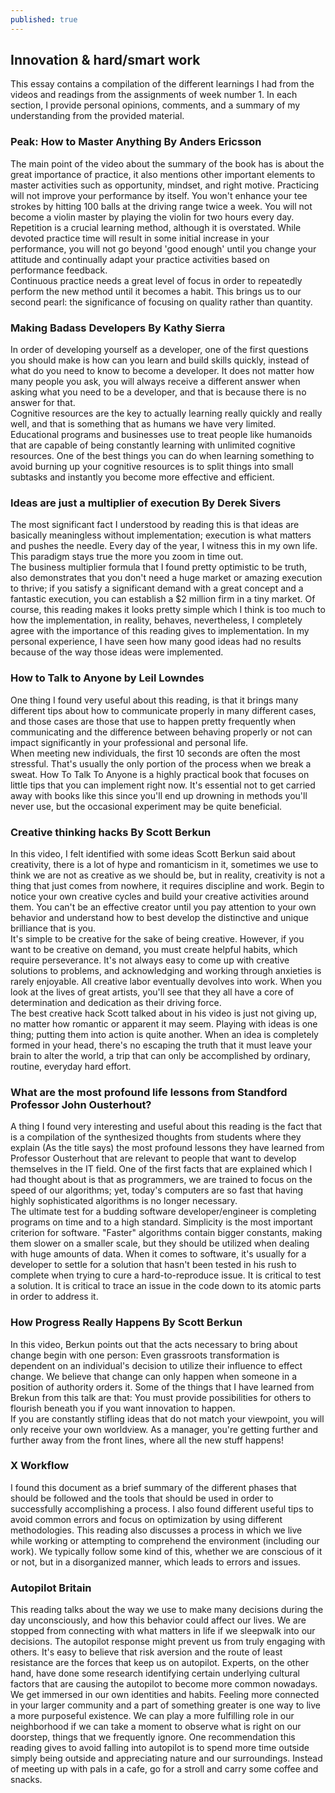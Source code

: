 ```yaml
---
published: true
---
```

## Innovation & hard/smart work

This essay contains a compilation of the different learnings I had from the videos and readings from the assignments of week number 1. In each section, I provide personal opinions, comments, and a summary of my understanding from the provided material.

### Peak: How to Master Anything By Anders Ericsson
The main point of the video about the summary of the book has is about the great importance of practice, it also mentions other important elements to master activities such as opportunity, mindset, and right motive.
Practicing will not improve your performance by itself. You won't enhance your tee strokes by hitting 100 balls at the driving range twice a week. You will not become a violin master by playing the violin for two hours every day. Repetition is a crucial learning method, although it is overstated. While devoted practice time will result in some initial increase in your performance, you will not go beyond 'good enough' until you change your attitude and continually adapt your practice activities based on performance feedback.  
Continuous practice needs a great level of focus in order to repeatedly perform the new method until it becomes a habit. This brings us to our second pearl: the significance of focusing on quality rather than quantity.

### Making Badass Developers By Kathy Sierra
In order of developing yourself as a developer, one of the first questions you should make is how can you learn and build skills quickly, instead of what do you need to know to become a developer.
It does not matter how many people you ask, you will always receive a different answer when asking what you need to be a developer, and that is because there is no answer for that.  
Cognitive resources are the key to actually learning really quickly and really well, and that is something that as humans we have very limited. Educational programs and businesses use to treat people like humanoids that are capable of being constantly learning with unlimited cognitive resources.
One of the best things you can do when learning something to avoid burning up your cognitive resources is to split things into small subtasks and instantly you become more effective and efficient.

### Ideas are just a multiplier of execution By Derek Sivers
The most significant fact I understood by reading this is that ideas are basically meaningless without implementation; execution is what matters and pushes the needle. Every day of the year, I witness this in my own life. This paradigm stays true the more you zoom in time out.  
The business multiplier formula that I found pretty optimistic to be truth, also demonstrates that you don't need a huge market or amazing execution to thrive; if you satisfy a significant demand with a great concept and a fantastic execution, you can establish a $2 million firm in a tiny market. Of course, this reading makes it looks pretty simple which I think is too much to how the implementation, in reality, behaves, nevertheless, I completely agree with the importance of this reading gives to implementation. In my personal experience, I have seen how many good ideas had no results because of the way those ideas were implemented.

### How to Talk to Anyone by Leil Lowndes
One thing I found very useful about this reading, is that it brings many different tips about how to communicate properly in many different cases,  and those cases are those that use to happen pretty frequently when communicating and the difference between behaving properly or not can impact significantly in your professional and personal life.    
When meeting new individuals, the first 10 seconds are often the most stressful. That's usually the only portion of the process when we break a sweat. How To Talk To Anyone is a highly practical book that focuses on little tips that you can implement right now. It's essential not to get carried away with books like this since you'll end up drowning in methods you'll never use, but the occasional experiment may be quite beneficial.

### Creative thinking hacks By Scott Berkun
In this video, I felt identified with some ideas Scott Berkun said about creativity, there is a lot of hype and romanticism in it, sometimes we use to think we are not as creative as we should be, but in reality, creativity is not a thing that just comes from nowhere, it requires discipline and work.
Begin to notice your own creative cycles and build your creative activities around them. You can't be an effective creator until you pay attention to your own behavior and understand how to best develop the distinctive and unique brilliance that is you.  
It's simple to be creative for the sake of being creative. However, if you want to be creative on demand, you must create helpful habits, which require perseverance. It's not always easy to come up with creative solutions to problems, and acknowledging and working through anxieties is rarely enjoyable. All creative labor eventually devolves into work. When you look at the lives of great artists, you'll see that they all have a core of determination and dedication as their driving force.   
The best creative hack Scott talked about in his video is just not giving up, no matter how romantic or apparent it may seem. Playing with ideas is one thing; putting them into action is quite another. When an idea is completely formed in your head, there's no escaping the truth that it must leave your brain to alter the world, a trip that can only be accomplished by ordinary, routine, everyday hard effort.

### What are the most profound life lessons from Standford Professor John Ousterhout? 
A thing I found very interesting and useful about this reading is the fact that is a compilation of the synthesized thoughts from students where they explain (As the title says) the most profound lessons they have learned from Professor Ousterhout that are relevant to people that want to develop themselves in the IT field.
One of the first facts that are explained which I had thought about is that as programmers, we are trained to focus on the speed of our algorithms; yet, today's computers are so fast that having highly sophisticated algorithms is no longer necessary.  
The ultimate test for a budding software developer/engineer is completing programs on time and to a high standard. Simplicity is the most important criterion for software.
"Faster" algorithms contain bigger constants, making them slower on a smaller scale, but they should be utilized when dealing with huge amounts of data.
When it comes to software, it's usually for a developer to settle for a solution that hasn't been tested in his rush to complete when trying to cure a hard-to-reproduce issue. It is critical to test a solution. It is critical to trace an issue in the code down to its atomic parts in order to address it.

### How Progress Really Happens By Scott Berkun  
In this video, Berkun points out that the acts necessary to bring about change begin with one person:
Even grassroots transformation is dependent on an individual's decision to utilize their influence to effect change.
We believe that change can only happen when someone in a position of authority orders it. Some of the things that I have learned from Brekun from this talk are that: You must provide possibilities for others to flourish beneath you if you want innovation to happen.  
If you are constantly stifling ideas that do not match your viewpoint, you will only receive your own worldview. As a manager, you're getting further and further away from the front lines, where all the new stuff happens!  

### X Workflow  
I found this document as a brief summary of the different phases that should be followed and the tools that should be used in order to successfully accomplishing a process. I also found different useful tips to avoid common errors and focus on optimization by using different methodologies. This reading also discusses a process in which we live while working or attempting to comprehend the environment (including our work). We typically follow some kind of this, whether we are conscious of it or not, but in a disorganized manner, which leads to errors and issues. 

### Autopilot Britain  
This reading talks about the way we use to make many decisions during the day unconsciously, and how this behavior could affect our lives. We are stopped from connecting with what matters in life if we sleepwalk into our decisions. The autopilot response might prevent us from truly engaging with others. It's easy to believe that risk aversion and the route of least resistance are the forces that keep us on autopilot. Experts, on the other hand, have done some research identifying certain underlying cultural factors that are causing the autopilot to become more common nowadays.
We get immersed in our own identities and habits. Feeling more connected in your larger community and a part of something greater is one way to live a more purposeful existence. We can play a more fulfilling role in our neighborhood if we can take a moment to observe what is right on our doorstep, things that we frequently ignore.
One recommendation this reading gives to avoid falling into autopilot is to spend more time outside simply being outside and appreciating nature and our surroundings. Instead of meeting up with pals in a cafe, go for a stroll and carry some coffee and snacks.  


